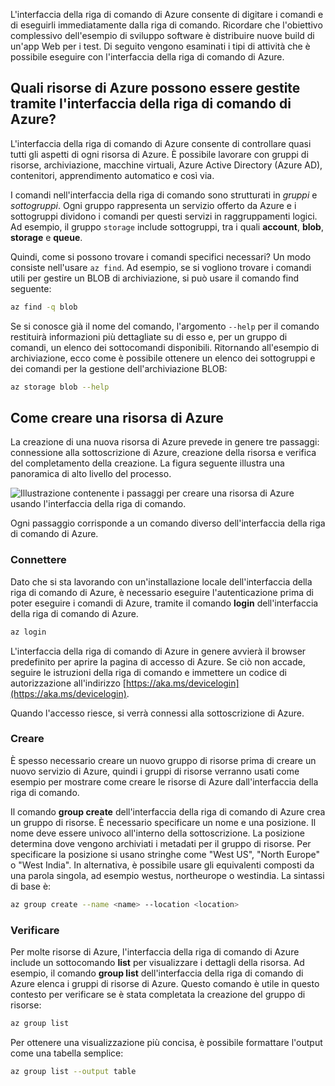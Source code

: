 L'interfaccia della riga di comando di Azure consente di digitare i comandi e di eseguirli immediatamente dalla riga di comando. Ricordare che l'obiettivo complessivo dell'esempio di sviluppo software è distribuire nuove build di un'app Web per i test. Di seguito vengono esaminati i tipi di attività che è possibile eseguire con l'interfaccia della riga di comando di Azure.

## <a name="what-azure-resources-can-be-managed-using-the-azure-cli"></a>Quali risorse di Azure possono essere gestite tramite l'interfaccia della riga di comando di Azure?

L'interfaccia della riga di comando di Azure consente di controllare quasi tutti gli aspetti di ogni risorsa di Azure. È possibile lavorare con gruppi di risorse, archiviazione, macchine virtuali, Azure Active Directory (Azure AD), contenitori, apprendimento automatico e così via.

I comandi nell'interfaccia della riga di comando sono strutturati in _gruppi_ e _sottogruppi_. Ogni gruppo rappresenta un servizio offerto da Azure e i sottogruppi dividono i comandi per questi servizi in raggruppamenti logici. Ad esempio, il gruppo `storage` include sottogruppi, tra i quali **account**, **blob**, **storage** e **queue**.

Quindi, come si possono trovare i comandi specifici necessari? Un modo consiste nell'usare `az find`. Ad esempio, se si vogliono trovare i comandi utili per gestire un BLOB di archiviazione, si può usare il comando find seguente:

```bash
az find -q blob
```

Se si conosce già il nome del comando, l'argomento `--help` per il comando restituirà informazioni più dettagliate su di esso e, per un gruppo di comandi, un elenco dei sottocomandi disponibili. Ritornando all'esempio di archiviazione, ecco come è possibile ottenere un elenco dei sottogruppi e dei comandi per la gestione dell'archiviazione BLOB:

```bash
az storage blob --help
```

## <a name="how-to-create-an-azure-resource"></a>Come creare una risorsa di Azure

La creazione di una nuova risorsa di Azure prevede in genere tre passaggi: connessione alla sottoscrizione di Azure, creazione della risorsa e verifica del completamento della creazione. La figura seguente illustra una panoramica di alto livello del processo.

![Illustrazione contenente i passaggi per creare una risorsa di Azure usando l'interfaccia della riga di comando.](../media-drafts/4-create-resources-overview.png)

Ogni passaggio corrisponde a un comando diverso dell'interfaccia della riga di comando di Azure.

### <a name="connect"></a>Connettere

Dato che si sta lavorando con un'installazione locale dell'interfaccia della riga di comando di Azure, è necessario eseguire l'autenticazione prima di poter eseguire i comandi di Azure, tramite il comando **login** dell'interfaccia della riga di comando di Azure. 

```bash
az login
```

L'interfaccia della riga di comando di Azure in genere avvierà il browser predefinito per aprire la pagina di accesso di Azure. Se ciò non accade, seguire le istruzioni della riga di comando e immettere un codice di autorizzazione all'indirizzo [https://aka.ms/devicelogin](https://aka.ms/devicelogin).

Quando l'accesso riesce, si verrà connessi alla sottoscrizione di Azure. 

### <a name="create"></a>Creare

È spesso necessario creare un nuovo gruppo di risorse prima di creare un nuovo servizio di Azure, quindi i gruppi di risorse verranno usati come esempio per mostrare come creare le risorse di Azure dall'interfaccia della riga di comando.

Il comando **group create** dell'interfaccia della riga di comando di Azure crea un gruppo di risorse. È necessario specificare un nome e una posizione. Il nome deve essere univoco all'interno della sottoscrizione. La posizione determina dove vengono archiviati i metadati per il gruppo di risorse. Per specificare la posizione si usano stringhe come "West US", "North Europe" o "West India". In alternativa, è possibile usare gli equivalenti composti da una parola singola, ad esempio westus, northeurope o westindia. La sintassi di base è:

```bash
az group create --name <name> --location <location>
```

### <a name="verify"></a>Verificare

Per molte risorse di Azure, l'interfaccia della riga di comando di Azure include un sottocomando **list** per visualizzare i dettagli della risorsa. Ad esempio, il comando **group list** dell'interfaccia della riga di comando di Azure elenca i gruppi di risorse di Azure. Questo comando è utile in questo contesto per verificare se è stata completata la creazione del gruppo di risorse:

```bash
az group list
```

Per ottenere una visualizzazione più concisa, è possibile formattare l'output come una tabella semplice:

```bash
az group list --output table
```
